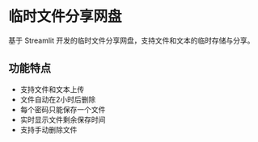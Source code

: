 # 临时文件分享网盘

基于 Streamlit 开发的临时文件分享网盘，支持文件和文本的临时存储与分享。

## 功能特点

- 支持文件和文本上传
- 文件自动在2小时后删除
- 每个密码只能保存一个文件
- 实时显示文件剩余保存时间
- 支持手动删除文件
